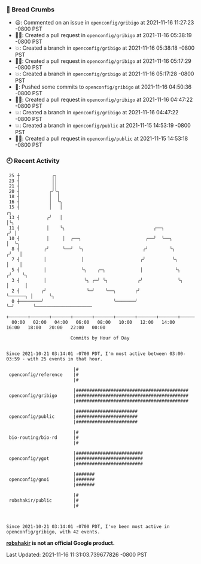 ### 🍞 Bread Crumbs

 * 😃: Commented on an issue in `openconfig/gribigo` at 2021-11-16 11:27:23 -0800 PST
 * ✍🏼: Created a pull request in `openconfig/gribigo` at 2021-11-16 05:38:19 -0800 PST
 * 💥: Created a branch in `openconfig/gribigo` at 2021-11-16 05:38:18 -0800 PST
 * ✍🏼: Created a pull request in `openconfig/gribigo` at 2021-11-16 05:17:29 -0800 PST
 * 💥: Created a branch in `openconfig/gribigo` at 2021-11-16 05:17:28 -0800 PST
 * 🚢: Pushed some commits to `openconfig/gribigo` at 2021-11-16 04:50:36 -0800 PST
 * ✍🏼: Created a pull request in `openconfig/gribigo` at 2021-11-16 04:47:22 -0800 PST
 * 💥: Created a branch in `openconfig/gribigo` at 2021-11-16 04:47:22 -0800 PST
 * 💥: Created a branch in `openconfig/public` at 2021-11-15 14:53:19 -0800 PST
 * ✍🏼: Created a pull request in `openconfig/public` at 2021-11-15 14:53:18 -0800 PST

### 🕘 Recent Activity
```
 25 ┼            ╭╮
 23 ┤            ││
 21 ┤            ││
 20 ┤           ╭╯╰╮
 18 ┤           │  │
 16 ┤           │  ╰╮
 15 ┤           │   │                                                        ╭╮
 13 ┤          ╭╯   │                                                        │╰╮
 11 ┤          │    ╰╮                                 ╭──╮                 ╭╯ │
 10 ┤          │     │  ╭──╮                        ╭──╯  ╰──╮              │  ╰╮
  8 ┤         ╭╯     ╰──╯  ╰╮                      ╭╯        ╰╮            ╭╯   │
  7 ┤         │             │                     ╭╯          ╰╮           │    │
  5 ┤         │             ╰╮    ╭─╮             │            ╰╮         ╭╯    ╰╮
  3 ┤         │              ╰╮ ╭─╯ ╰╮           ╭╯             ╰╮        │      │
  2 ┤        ╭╯               ╰─╯    ╰──╮       ╭╯               ╰──────╮ │      ╰╮
  0 ┼────────╯                          ╰───────╯                       ╰─╯       ╰─────────────────────
    +───────+───────+───────+───────+───────+───────+───────+───────+───────+───────+───────+───────+────
  00:00   02:00   04:00   06:00   08:00   10:00   12:00   14:00   16:00   18:00   20:00   22:00   00:00   

						Commits by Hour of Day


Since 2021-10-21 03:14:01 -0700 PDT, I'm most active between 03:00-03:59 - with 25 events in that hour.

```



```
                         |#
 openconfig/reference    |#
                         |#

                         |##########################################
 openconfig/gribigo      |##########################################
                         |##########################################

                         |#######################
 openconfig/public       |#######################
                         |#######################

                         |#
 bio-routing/bio-rd      |#
                         |#

                         |#########################
 openconfig/ygot         |#########################
                         |#########################

                         |#######
 openconfig/gnoi         |#######
                         |#######

                         |#
 robshakir/public        |#
                         |#



Since 2021-10-21 03:14:01 -0700 PDT, I've been most active in openconfig/gribigo, with 42 events.

```
**[robshakir](mailto:robjs@google.com) is not an official Google product.**  


Last Updated: 2021-11-16 11:31:03.739677826 -0800 PST
